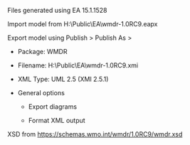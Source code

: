 Files generated using EA 15.1.1528

Import model from H:\Public\EA\wmdr-1.0RC9.eapx

Export model using Publish > Publish As > 

- Package: WMDR 

- Filename: H:\Public\EA\wmdr-1.0RC9.xmi

- XML Type: UML 2.5 (XMI 2.5.1)

- General options

   - Export diagrams

   - Format XML output

XSD from https://schemas.wmo.int/wmdr/1.0RC9/wmdr.xsd
